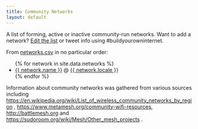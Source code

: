 ```yaml
---
title: Community Networks
layout: default
---
```


A list of <span class='forming'>forming</span>, <span class='active'>active</span> or <span class='inactive'>inactive</span> community-run networks. Want to add a network? [Edit the list](https://github.com/buildyourowninternet/buildyourowninternet.github.io/edit/master/_data/networks.csv) or tweet info using #buildyourowninternet. 

From [networks.csv](https://github.com/buildyourowninternet/buildyourowninternet.github.io/blob/master/_data/networks.csv) in no particular order:

<ul>
{% for network in site.data.networks %}
  <li class="{{ network.status }}"><a href="{{ network.url }}" target="_blank">{{ network.name }}</a> @ <a href="{{ network.localeId }}" target="_blank">{{ network.locale }}</a></li>
{% endfor %}
</ul>

Information about community networks was gathered from various sources including <https://en.wikipedia.org/wiki/List_of_wireless_community_networks_by_region> , <https://www.metamesh.org/community-wifi-resources>, <http://battlemesh.org> and <https://sudoroom.org/wiki/Mesh/Other_mesh_projects> .
